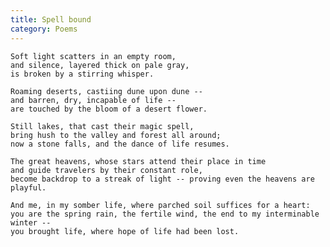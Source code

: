 ```yaml
---
title: Spell bound
category: Poems
---
```


    Soft light scatters in an empty room,
    and silence, layered thick on pale gray,
    is broken by a stirring whisper.

    Roaming deserts, castiing dune upon dune --
    and barren, dry, incapable of life --
    are touched by the bloom of a desert flower.

    Still lakes, that cast their magic spell,
    bring hush to the valley and forest all around;
    now a stone falls, and the dance of life resumes.

    The great heavens, whose stars attend their place in time
    and guide travelers by their constant role,
    become backdrop to a streak of light -- proving even the heavens are playful.

    And me, in my somber life, where parched soil suffices for a heart:
    you are the spring rain, the fertile wind, the end to my interminable winter --
    you brought life, where hope of life had been lost.


